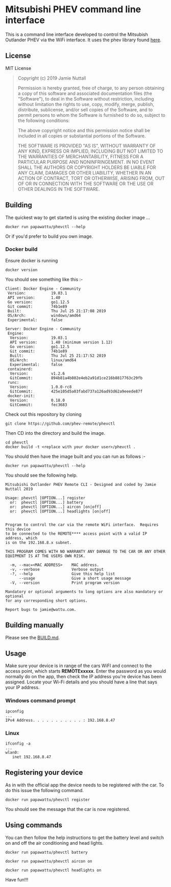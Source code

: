 # Mitsubishi PHEV command line interface

This is a command line interface developed to control the Mitsubish Outlander PHEV via the WiFi interface.
It uses the phev library found [here](https://github.com/phev-remote/phevcore).

## License

MIT License

>  Copyright (c) 2019 Jamie Nuttall
>
>  Permission is hereby granted, free of charge, to any person obtaining a copy
>  of this software and associated documentation files (the "Software"), to deal
>  in the Software without restriction, including without limitation the rights
>  to use, copy, modify, merge, publish, distribute, sublicense, and/or sell
>  copies of the Software, and to permit persons to whom the Software is
>  furnished to do so, subject to the following conditions:
>
>  The above copyright notice and this permission notice shall be included in
>  all copies or substantial portions of the Software.
>
>  THE SOFTWARE IS PROVIDED "AS IS", WITHOUT WARRANTY OF ANY KIND, EXPRESS OR
>  IMPLIED, INCLUDING BUT NOT LIMITED TO THE WARRANTIES OF MERCHANTABILITY,
>  FITNESS FOR A PARTICULAR PURPOSE AND NONINFRINGEMENT. IN NO EVENT SHALL THE
>  AUTHORS OR COPYRIGHT HOLDERS BE LIABLE FOR ANY CLAIM, DAMAGES OR OTHER
>  LIABILITY, WHETHER IN AN ACTION OF CONTRACT, TORT OR OTHERWISE, ARISING FROM,
>  OUT OF OR IN CONNECTION WITH THE SOFTWARE OR THE USE OR OTHER DEALINGS IN
>  THE SOFTWARE.

## Building
The quickest way to get started is using the existing docker image ...
```
docker run papawattu/phevctl --help
```
Or if you'd prefer to build you own image.

### Docker build

Ensure docker is running

```
docker version
```
You should see something like this :-
```
Client: Docker Engine - Community
 Version:           19.03.1
 API version:       1.40
 Go version:        go1.12.5
 Git commit:        74b1e89
 Built:             Thu Jul 25 21:17:08 2019
 OS/Arch:           windows/amd64
 Experimental:      false

Server: Docker Engine - Community
 Engine:
  Version:          19.03.1
  API version:      1.40 (minimum version 1.12)
  Go version:       go1.12.5
  Git commit:       74b1e89
  Built:            Thu Jul 25 21:17:52 2019
  OS/Arch:          linux/amd64
  Experimental:     false
 containerd:
  Version:          v1.2.6
  GitCommit:        894b81a4b802e4eb2a91d1ce216b8817763c29fb
 runc:
  Version:          1.0.0-rc8
  GitCommit:        425e105d5a03fabd737a126ad93d62a9eeede87f
 docker-init:
  Version:          0.18.0
  GitCommit:        fec3683
```
Check out this repository by cloning 
```
git clone https://github.com/phev-remote/phevctl
```
Then CD into the directory and build the image.
```
cd phevctl
docker build -t <replace with your docker user>/phevctl .
```
You should then have the image built and you can run as follows :-
```
docker run papawattu/phevctl --help
```
You should see the following help.
```
Mitsubishi Outlander PHEV Remote CLI - Designed and coded by Jamie Nuttall 2019

Usage: phevctl [OPTION...] register
  or:  phevctl [OPTION...] battery
  or:  phevctl [OPTION...] aircon [on|off]
  or:  phevctl [OPTION...] headlights [on|off]


Program to control the car via the remote WiFi interface.  Requires this device
to be connected to the REMOTE**** access point with a valid IP address, which
is on the 192.168.8.x subnet.

THIS PROGRAM COMES WITH NO WARRANTY ANY DAMAGE TO THE CAR OR ANY OTHER
EQUIPMENT IS AT THE USERS OWN RISK.

  -m, --mac=<MAC ADDRESS>    MAC address.
  -v, --verbose              Verbose output
  -?, --help                 Give this help list
      --usage                Give a short usage message
  -V, --version              Print program version

Mandatory or optional arguments to long options are also mandatory or optional
for any corresponding short options.

Report bugs to jamie@wattu.com.
```
## Building manually

Please see the [BUILD.md](https://github.com/phev-remote/phevctl/blob/master/BUILD.md).

## Usage

Make sure your device is in range of the cars WiFI and connect to the access point, which starts __REMOTExxxxx__.  Enter the password as you would normally do on the app, then check the IP address you're device has been assigned.
Locate your Wi-Fi details and you should have a line that says your IP address.

### Windows command prompt
```
ipconfig 
...
IPv4 Address. . . . . . . . . . . : 192.168.8.47
```
### Linux
```
ifconfig -a 
...
wlan0:
   inet 192.168.8.47
```

## Registering your device

As in with the official app the device needs to be registered with the car.  To do this issue the following command.
```
docker run papawattu/phevctl register
```
You should see the message that the car is now registered.
## Using commands
You can then follow the help instructions to get the battery level and switch on and off the air conditioning and head lights.
```
docker run papawattu/phevctl battery

docker run papawattu/phevctl aircon on

docker run papawattu/phevctl headlights on
```
Have fun!!! 
